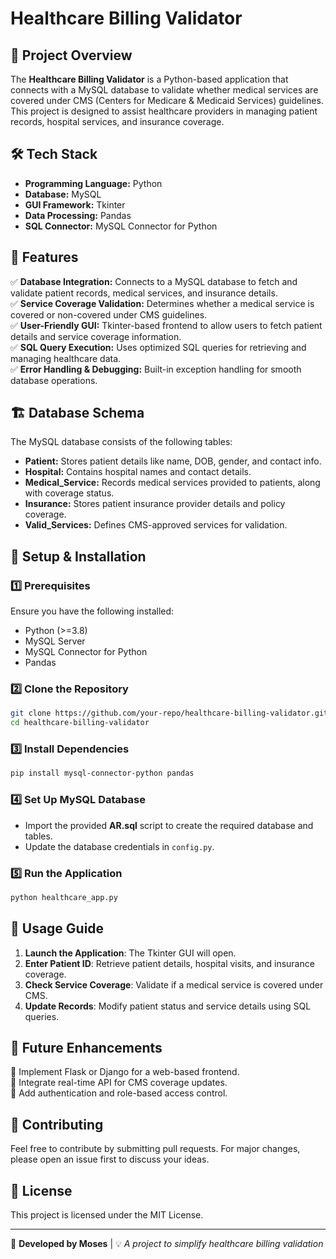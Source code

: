 # Healthcare Billing Validator

## 📌 Project Overview
The **Healthcare Billing Validator** is a Python-based application that connects with a MySQL database to validate whether medical services are covered under CMS (Centers for Medicare & Medicaid Services) guidelines. This project is designed to assist healthcare providers in managing patient records, hospital services, and insurance coverage.

## 🛠️ Tech Stack
- **Programming Language:** Python
- **Database:** MySQL
- **GUI Framework:** Tkinter
- **Data Processing:** Pandas
- **SQL Connector:** MySQL Connector for Python

## 📂 Features
✅ **Database Integration:** Connects to a MySQL database to fetch and validate patient records, medical services, and insurance details.  
✅ **Service Coverage Validation:** Determines whether a medical service is covered or non-covered under CMS guidelines.  
✅ **User-Friendly GUI:** Tkinter-based frontend to allow users to fetch patient details and service coverage information.  
✅ **SQL Query Execution:** Uses optimized SQL queries for retrieving and managing healthcare data.  
✅ **Error Handling & Debugging:** Built-in exception handling for smooth database operations.  

## 🏗️ Database Schema
The MySQL database consists of the following tables:
- **Patient:** Stores patient details like name, DOB, gender, and contact info.
- **Hospital:** Contains hospital names and contact details.
- **Medical_Service:** Records medical services provided to patients, along with coverage status.
- **Insurance:** Stores patient insurance provider details and policy coverage.
- **Valid_Services:** Defines CMS-approved services for validation.

## 🔧 Setup & Installation
### 1️⃣ Prerequisites
Ensure you have the following installed:
- Python (>=3.8)
- MySQL Server
- MySQL Connector for Python
- Pandas

### 2️⃣ Clone the Repository
```bash
git clone https://github.com/your-repo/healthcare-billing-validator.git
cd healthcare-billing-validator
```

### 3️⃣ Install Dependencies
```bash
pip install mysql-connector-python pandas
```

### 4️⃣ Set Up MySQL Database
- Import the provided **AR.sql** script to create the required database and tables.
- Update the database credentials in `config.py`.

### 5️⃣ Run the Application
```bash
python healthcare_app.py
```

## 📌 Usage Guide
1. **Launch the Application**: The Tkinter GUI will open.
2. **Enter Patient ID**: Retrieve patient details, hospital visits, and insurance coverage.
3. **Check Service Coverage**: Validate if a medical service is covered under CMS.
4. **Update Records**: Modify patient status and service details using SQL queries.

## 🚀 Future Enhancements
🔹 Implement Flask or Django for a web-based frontend.  
🔹 Integrate real-time API for CMS coverage updates.  
🔹 Add authentication and role-based access control.  

## 🤝 Contributing
Feel free to contribute by submitting pull requests. For major changes, please open an issue first to discuss your ideas.

## 📝 License
This project is licensed under the MIT License.

---

🎯 **Developed by Moses** | 💡 *A project to simplify healthcare billing validation*

